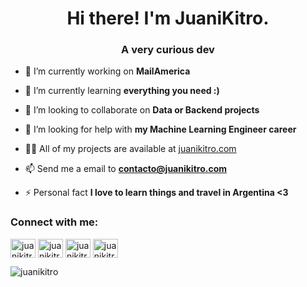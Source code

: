 <h1 align="center">Hi there! I'm JuaniKitro.</h1>
<h3 align="center">A very curious dev</h3>

- 🔭 I’m currently working on **MailAmerica**

- 🌱 I’m currently learning **everything you need :)**

- 👯 I’m looking to collaborate on **Data or Backend projects**

- 🤝 I’m looking for help with **my Machine Learning Engineer career**

- 👨‍💻 All of my projects are available at [juanikitro.com](juanikitro.com)

- 📫 Send me a email to **contacto@juanikitro.com**

- ⚡ Personal fact **I love to learn things and travel in Argentina <3**

<h3 align="left">Connect with me:</h3>
<p align="left">
<a href="https://twitter.com/juanikitro" target="blank"><img align="center" src="https://raw.githubusercontent.com/rahuldkjain/github-profile-readme-generator/master/src/images/icons/Social/twitter.svg" alt="juanikitro" height="30" width="40" /></a>
<a href="https://linkedin.com/in/juanikitro" target="blank"><img align="center" src="https://raw.githubusercontent.com/rahuldkjain/github-profile-readme-generator/master/src/images/icons/Social/linked-in-alt.svg" alt="juanikitro" height="30" width="40" /></a>
<a href="https://kaggle.com/juanikitro" target="blank"><img align="center" src="https://raw.githubusercontent.com/rahuldkjain/github-profile-readme-generator/master/src/images/icons/Social/kaggle.svg" alt="juanikitro" height="30" width="40" /></a>
<a href="https://instagram.com/juanikitro" target="blank"><img align="center" src="https://raw.githubusercontent.com/rahuldkjain/github-profile-readme-generator/master/src/images/icons/Social/instagram.svg" alt="juanikitro" height="30" width="40" /></a>
</p>

<p><img align="center" src="https://github-readme-stats.vercel.app/api/top-langs?username=juanikitro&show_icons=true&locale=en&layout=compact" alt="juanikitro" /></p>
